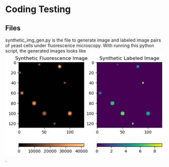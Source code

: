 # Coding Testing

## Files
synthetic_img_gen.py is the file to generate image and labeled image pairs of yeast cells under fluorescence microscopy. With running this python script, the generated images looks like
![output_images](https://github.com/yingjundong/coding_test/blob/main/output_example.png). 
